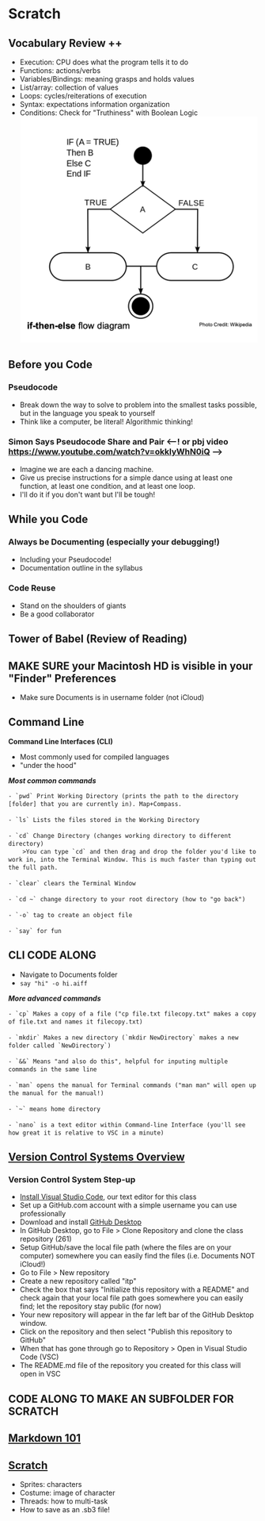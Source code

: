 # Scratch

## Vocabulary Review ++
- Execution: CPU does what the program tells it to do
- Functions: actions/verbs
- Variables/Bindings: meaning grasps and holds values
- List/array: collection of values
- Loops: cycles/reiterations of execution
- Syntax: expectations information organization
- Conditions: Check for "Truthiness" with Boolean Logic
![](img/conditions.png)

## Before you Code

### Pseudocode
- Break down the way to solve to problem into the smallest tasks possible, but in the language you speak to yourself
- Think like a computer, be literal! Algorithmic thinking!

### Simon Says Pseudocode Share and Pair <--! or pbj video https://www.youtube.com/watch?v=okkIyWhN0iQ -->
- Imagine we are each a dancing machine.
- Give us precise instructions for a simple dance using at least one function, at least one condition, and at least one loop.
- I'll do it if you don't want but I'll be tough!

## While you Code

### Always be Documenting (especially your debugging!)
- Including your Pseudocode!
- Documentation outline in the syllabus

### Code Reuse
- Stand on the shoulders of giants
- Be a good collaborator

## Tower of Babel (Review of Reading)

<!-- maybe add compiler information from here https://prismia.chat/shared/computing-basics
maybe add https://swcarpentry.github.io/shell-novice/ -->

## MAKE SURE your Macintosh HD is visible in your "Finder" Preferences
- Make sure Documents is in username folder (not iCloud)

## Command Line

**Command Line Interfaces (CLI)**
- Most commonly used for compiled languages
- "under the hood"

***Most common commands***

	- `pwd` Print Working Directory (prints the path to the directory [folder] that you are currently in). Map+Compass.

	- `ls` Lists the files stored in the Working Directory

	- `cd` Change Directory (changes working directory to different directory)
		>You can type `cd` and then drag and drop the folder you'd like to work in, into the Terminal Window. This is much faster than typing out the full path.

	- `clear` clears the Terminal Window

	- `cd ~` change directory to your root directory (how to "go back")

	- `-o` tag to create an object file

	- `say` for fun

## CLI CODE ALONG
-  Navigate to Documents folder
- `say "hi" -o hi.aiff`

***More advanced commands***

	- `cp` Makes a copy of a file ("cp file.txt filecopy.txt" makes a copy of file.txt and names it filecopy.txt)

	- `mkdir` Makes a new directory (`mkdir NewDirectory` makes a new folder called `NewDirectory`)

	- `&&` Means "and also do this", helpful for inputing multiple commands in the same line

	- `man` opens the manual for Terminal commands ("man man" will open up the manual for the manual!)

	- `~` means home directory

	- `nano` is a text editor within Command-line Interface (you'll see how great it is relative to VSC in a minute)

## [Version Control Systems Overview](https://www.geeksforgeeks.org/version-control-systems/)

### Version Control System Step-up
- [Install Visual Studio Code](https://code.visualstudio.com/download), our text editor for this class
- Set up a GitHub.com account with a simple username you can use professionally
- Download and install [GitHub Desktop](https://desktop.github.com/)
- In GitHub Desktop, go to File > Clone Repository and clone the class repository (261)
- Setup GitHub/save the local file path (where the files are on your computer) somewhere you can easily find the files (i.e. Documents NOT iCloud!)
- Go to File > New repository
- Create a new repository called "itp"
- Check the box that says "Initialize this repository with a README" and check again that your local file path goes somewhere you can easily find; let the repository stay public (for now)
- Your new repository will appear in the far left bar of the GitHub Desktop window.
- Click on the repository and then select "Publish this repository to GitHub"
- When that has gone through go to Repository > Open in Visual Studio Code (VSC)
- The README.md file of the repository you created for this class will open in VSC

## CODE ALONG TO MAKE AN SUBFOLDER FOR SCRATCH

## [Markdown 101](https://github.com/adam-p/markdown-here/wiki/Markdown-Cheatsheet)

## [Scratch](https://scratch.mit.edu/)
- Sprites: characters
- Costume: image of character
- Threads: how to multi-task
- How to save as an .sb3 file!
